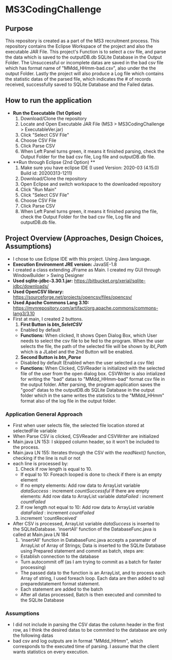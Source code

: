 # MS3CodingChallenge
## Purpose
This repository is created as a part of the MS3 recruitment process. This repository contains the Eclipse Workspace of the project and also the executable JAR File. This project's Function is to select a csv file, and parse the data which is saved to the outputDB.db SQLite Database in the Output Folder. The Unsuccessful or incomplete datas are saved in the bad csv file which has format name of "MMdd_HHmm-bad.csv", also under the the output Folder. Lastly the project will also produce a Log file which contains the statistic datas of the parsed file, which indicates the # of records received, successfully saved to SQLite Database and the Failed datas.

## How to run the application
* **Run the Executable (1st Option)**
  1. Download/Clone the repository
  2. Locate and Open Executable JAR File (MS3 > MS3CodingChallenge > ExecutableVer.jar)
  3. Click "Select CSV File"
  4. Choose CSV File
  5. Click Parse CSV
  6. When Left Panel turns green, it means it finished parsing, check the Output Folder for the bad csv file, Log file and outputDB.db file.
* **Run through Eclipse (2nd Option) **
  1. Make sure you have eclipse IDE (I used Version: 2020-03 (4.15.0) Build id: 20200313-1211)
  2. Download/Clone the repository
  3. Open Eclipse and switch workspace to the downloaded repository
  4. Click "Run Main"
  5. Click "Select CSV File"
  6. Choose CSV File
  7. Click Parse CSV
  8. When Left Panel turns green, it means it finished parsing the file, check the Output Folder for the bad csv file, Log file and outputDB.db file.
  
## Project Overview (Approaches, Design Choices, Assumptions)
  * I chose to use Eclipse IDE with this project. Using Java language.
  * **Execution Environment JRE version:** JavaSE-1.8
  * I created a class extending JFrame as Main. I created my GUI through WindowBuilder > Swing Designer
  * **Used sqlite-jdbc-3.30.1.jar:** https://bitbucket.org/xerial/sqlite-jdbc/downloads/
  * **Used OpenCSV library:** https://sourceforge.net/projects/opencsv/files/opencsv/
  * **Used Apache Commons Lang 3.10:** https://mvnrepository.com/artifact/org.apache.commons/commons-lang3/3.10
  * First at main, I created 2 buttons. 
    1. **First Button is *btn_SeletCSV***
      * Enabled by default
      * **Functions:** When clicked, It shows Open Dialog Box, which User needs to select the csv file to be fed to the program. When the user selects the file, the path of the selected file will be shown by *lbl_Path* which is a JLabel and the 2nd Button will be enabled.
    2. **Second Button is *btn_Parse***
      * Disabled by default (Enabled when the user selected a csv file)
      * **Functions:** When Clicked, CSVReader is initialized with the selected file of the user from the open dialog box. CSVWriter is also intialized for writing the "bad" datas to "MMdd_HHmm-bad" format csv file in the output folder. After parsing, the program application saves the "good" datas to the outputDB.db SQLite Database in the output folder which in the same writes the statistics to the "MMdd_HHmm" format also of the log file in the output folder.
      
### Application General Approach
  * First when user selects file, the selected file location stored at selectedFile variable
  * When Parse CSV is clicked, CSVReader and CSVWriter are initialized
  * Main.java LN 153: I skipped column header, so it won't be included to the process.
  * Main.java LN 155: Iterates through the CSV with the *readNext()* function, checking if the line is null or not
  * each line is processed by: 
    1. Check if row length is equal to 10. 
      * If equal to 10: Foreach looped is done to check if there is an empty element
      * If no empty elements: Add row data to ArrayList variable *dataSuccess*
                               : increment *countSuccessful*
           If there are empty elements: Add row data to ArrayList variable *dataFailed*
                               : increment *countFailed*
    2. If row length not equal to 10: Add row data to ArrayList variable *dataFailed*
                                    : increment *countFailed*
    3. increment 'countReceived'
  * After CSV is processed, ArrayList variable *dataSuccess* is inserted to the SQLiteDatabase. 'insertAll' function of the DatabaseFunc.java is called at Main.java LN 184
    1. 'insertAll' function in DatabaseFunc.java accepts a paramater of ArrayList of Array of Strings; Data is inserted to the SQLite Database using Prepared statement and commit as batch, steps are:
      * Establish connection to the database
      * Turn autocommit off (as I am trying to commit as a batch for faster processing)
      * The passed data to the function is an ArrayList, and to process each Array of string, I used foreach loop. Each data are then added to sql preparedstatement format statement.
      * Each statement are added to the batch
      * After all datas processed, Batch is then executed and commited to the SQLite Database
      
### Assumptions
  * I did not include in parsing the CSV datas the column header in the first row, as I think the desired datas to be commited to the database are only the following datas
  * bad csv and log outputs are in format "MMdd_HHmm", which corresponds to the executed time of parsing. I assume that the client wants statistics on every execution. 
